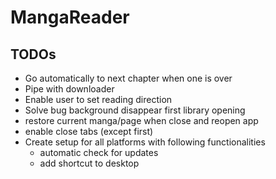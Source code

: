 # MangaReader



## TODOs

- Go automatically to next chapter when one is over
- Pipe with downloader
- Enable user to set reading direction
- Solve bug background disappear first library opening
- restore current manga/page when close and reopen app
- enable close tabs (except first)
- Create setup for all platforms with following functionalities
	- automatic check for updates
	- add shortcut to desktop
